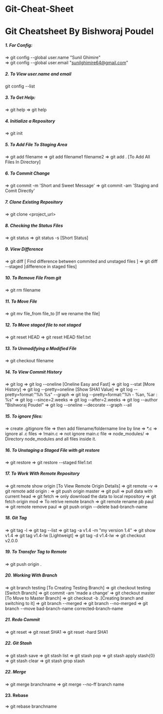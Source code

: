 # Git-Cheat-Sheet

# Git Cheatsheet By Bishworaj Poudel

##### 1. For Config:
=> git config --global user.name "Sunil Ghimire" <br>
=> git config --global user.email "sunilghimire64@gmail.com" <br>

##### 2. To View  user.name and email
git config --list 

##### 3. To Get Help:
=> git help
=> git help <topic>

##### 4. Initialize a Repository
=> git init

##### 5. To Add File To Staging Area
=> git add filename
=> git add filename1 filename2
=> git add . [To Add All Files In Directory]

##### 6. To Commit Change
=> git commit -m 'Short and Sweet Message'
=> git commit -am 'Staging and Comit Directly' 

##### 7. Clone Existing Repository
=> git clone <project_url>

##### 8. Checking the Status Files
=> git status
=> git status -s [Short Status]

##### 9. View Difference
=> git diff  [ Find difference between commited and unstaged files ]
=> git diff --staged [difference in staged files]

##### 10. To Remove File From git
=> git rm filename

##### 11. To Move File
=> git mv file_from file_to [If we rename the file]

##### 12. To Move staged file to not staged
=> git reset HEAD
=> git reset HEAD file1.txt

##### 13. To Unmodifying a Modified File
=> git checkout filename

##### 14. To View Commit History
=> git log
=> git log --oneline [Oneline Easy and Fast]
=> git log --stat [More History]
=> git log --pretty=oneline [Show SHA1 Value]
=> git log --pretty=format:"%h %s" --graph 
=> git log --pretty=format:"%h - %an, %ar : %s" 
=> git log --since=2.weeks
=> git log --after=2.weeks
=> git log --author "Bishworaj Poudel"
=> git log --oneline --decorate --graph --all 

##### 15. To ignore files:
=> create .gitignore file
=> then add filename/foldername line by line
=> *.c => ignore al .c files
=> !main.c => not ignore main.c file
=> node_modules/ => Directory node_modules and all files inside it.

##### 16. To Unstaging a Staged File with git restore
=> git restore
=> git restore --staged file1.txt

##### 17. To Work With Remote Repository
=> git remote show origin [To View Remote Origin Details]
=> git remote -v
=> git remote add origin <url>:
=> git push origin master
=> git pull => pull data with current head
=> git fetch => only download the data to local repository
=> git fetch origin mod => To retrive remote branch
=> git remote rename pb paul 
=> git remote remove paul
=> git push origin --delete bad-branch-name

##### 18. Git Tag
=> git tag -l
=> git tag --list 
=> git tag -a v1.4 -m "my version 1.4" 
=> git show v1.4
=> git tag v1.4-lw  [Lightweigt]
=> git tag -d v1.4-lw 
=> git checkout v2.0.0 

##### 19. To Transfer Tag to Remote
=> git push origin <tagname>.


##### 20. Working With Branch
=> git branch testing [To Creating Testing Branch]
=> git checkout testing [Switch Branch]
=> git commit -am 'made a change'
=> git checkout master [To Move to Master Branch]
=> git checkout -b <newbranchname>.[Creating branch and switching to it] 
=> git branch --merged
=> git branch --no-merged 
=> git branch --move bad-branch-name corrected-branch-name

##### 21. Redo Commit
=> git reset
=> git reset SHA1
=> git reset -hard SHA1 

##### 22.  Git Stash
=> git stash save 
=> git stash list
=> git stash pop
=> git stash apply stash{0}
=> git stash clear
=> git stash grop stash

##### 22. Merge
=> git merge branchname
=> git merge --no-ff branch name

#### 23. Rebase
=> git rebase branchname
